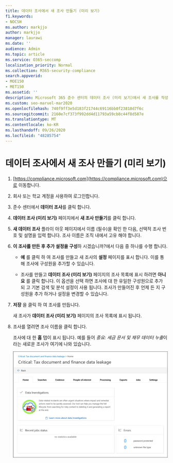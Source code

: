 ```yaml
---
title: 데이터 조사에서 새 조사 만들기 (미리 보기)
f1.keywords:
- NOCSH
ms.author: markjjo
author: markjjo
manager: laurawi
ms.date: ''
audience: Admin
ms.topic: article
ms.service: O365-seccomp
localization_priority: Normal
ms.collection: M365-security-compliance
search.appverid:
- MOE150
- MET150
ms.assetid: ''
description: Microsoft 365 준수 센터의 데이터 조사 (미리 보기)에서 새 조사를 작성, 구성 및 저장 하는 방법에 대해 알아봅니다.
ms.custom: seo-marvel-mar2020
ms.openlocfilehash: 740f9ff3e5d183f21744c69116bb0f23818d7f6c
ms.sourcegitcommit: 2160e7cf373f992dd4d11793a59cb8c44f8d587e
ms.translationtype: MT
ms.contentlocale: ko-KR
ms.lasthandoff: 09/26/2020
ms.locfileid: "48285754"
---
```

# <a name="create-a-new-investigation-in-data-investigations-preview"></a>데이터 조사에서 새 조사 만들기 (미리 보기)

1. [https://compliance.microsoft.com](https://compliance.microsoft.com)으로 이동합니다.
    
2. 회사 또는 학교 계정을 사용하여 로그인합니다.
    
3. 준수 센터에서 **데이터 조사**를 클릭 합니다.
 
4. **데이터 조사 (미리 보기)** 페이지에서 **새 조사 만들기**를 클릭 합니다.
    
5. **새 데이터 조사** 플라이 아웃 페이지에서 이름 (필수)을 확인 한 다음, 선택적 조사 번호 및 설명을 입력 합니다. 조사 이름은 조직 내에서 고유 해야 합니다.

6. **이 조사를 만든 후 추가 설정을 구성**하 시겠습니까?에서 다음 중 하나를 수행 합니다.

    - **예** 를 클릭 하 여 조사를 만들고 새 조사의 **설정** 페이지를 표시 합니다. 이를 통해 조사에 구성원을 추가할 수 있습니다.
    
    - 조사를 만들고 **데이터 조사 (미리 보기)** 페이지의 조사 목록에 표시 하려면 **아니요** 를 클릭 합니다. 이 옵션을 선택 하면 조사에 대 한 유일한 구성원으로 추가 되 고 기본 검색 및 분석 설정이 사용 됩니다. 조사가 만들어진 후 언제 든 지 구성원을 추가 하거나 설정을 변경할 수 있습니다.

7. **저장** 을 클릭 하 여 조사를 만듭니다.

    새 조사가 **데이터 조사 (미리 보기)** 페이지의 조사 목록에 표시 됩니다. 

8. 조사를 열려면 조사 이름을 클릭 합니다. 

    조사에 대 한 **홈** 탭이 표시 됩니다. 예를 들어 *중요: 세금 문서 및 재무 데이터 누출*이라는 새로운 조사가 여기에 나와 있습니다.

    ![데이터 조사에서 새 조사를 위한 홈 탭](../media/NewDataInvestigations.png)

